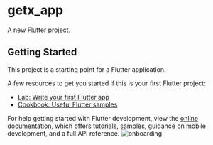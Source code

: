 # getx_app

A new Flutter project.

## Getting Started

This project is a starting point for a Flutter application.

A few resources to get you started if this is your first Flutter project:

- [Lab: Write your first Flutter app](https://docs.flutter.dev/get-started/codelab)
- [Cookbook: Useful Flutter samples](https://docs.flutter.dev/cookbook)

For help getting started with Flutter development, view the
[online documentation](https://docs.flutter.dev/), which offers tutorials,
samples, guidance on mobile development, and a full API reference.
![onboarding](https://github.com/MaryamAmjad2/onBoarding_page_with_GETX/assets/87093456/22965e35-318f-4d07-b054-488fa3bb74cb)

